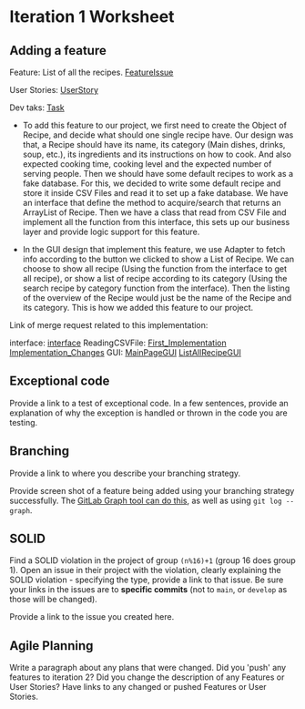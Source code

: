 Iteration 1 Worksheet
=====================

Adding a feature
-----------------

Feature: List of all the recipes. [FeatureIssue](https://code.cs.umanitoba.ca/winter-2022-a02/group-10/irecipe/-/issues/1)

User Stories: [UserStory](https://code.cs.umanitoba.ca/winter-2022-a02/group-10/irecipe/-/issues/9)

Dev taks: [Task](https://code.cs.umanitoba.ca/winter-2022-a02/group-10/irecipe/-/issues/23)

- To add this feature to our project, we first need to create the Object of Recipe, and decide what should one single recipe have. Our design was that, a Recipe should have its name, its category (Main dishes, drinks, soup, etc.), its ingredients and its instructions on how to cook. And also expected cooking time, cooking level and the expected number of serving people. Then we should have some default recipes to work as a fake database. For this, we decided to write some default recipe and store it inside CSV Files and read it to set up a fake database. We have an interface that define the method to acquire/search that returns an ArrayList of Recipe. Then we have a class that read from CSV File and implement all the function from this interface, this sets up our business layer and provide logic support for this feature.

- In the GUI design that implement this feature, we use Adapter to fetch info according to the button we clicked to show a List of Recipe. We can choose to show all recipe (Using the function from the interface to get all recipe), or show a list of recipe according to its category (Using the search recipe by category function from the interface). Then the listing of the overview of the Recipe would just be the name of the Recipe and its category. This is how we added this feature to our project.

Link of merge request related to this implementation: 

interface: [interface](https://code.cs.umanitoba.ca/winter-2022-a02/group-10/irecipe/-/merge_requests/2)
ReadingCSVFile: [First_Implementation](https://code.cs.umanitoba.ca/winter-2022-a02/group-10/irecipe/-/merge_requests/3) 
[Implementation_Changes](https://code.cs.umanitoba.ca/winter-2022-a02/group-10/irecipe/-/merge_requests/4)
GUI: [MainPageGUI](https://code.cs.umanitoba.ca/winter-2022-a02/group-10/irecipe/-/merge_requests/7) 
[ListAllRecipeGUI](https://code.cs.umanitoba.ca/winter-2022-a02/group-10/irecipe/-/merge_requests/8)

Exceptional code
----------------

Provide a link to a test of exceptional code. In a few sentences,
provide an explanation of why the exception is handled or thrown
in the code you are testing.

Branching
----------

Provide a link to where you describe your branching strategy.

Provide screen shot of a feature being added using your branching strategy
successfully. The [GitLab Graph tool can do this](https://code.cs.umanitoba.ca/comp3350-summer2019/cook-eBook/-/network/develop),
as well as using `git log --graph`.

SOLID
-----

Find a SOLID violation in the project of group `(n%16)+1` (group 16 does group 1).
Open an issue in their project with the violation,
clearly explaining the SOLID violation - specifying the type, provide a link to that issue. Be sure
your links in the issues are to **specific commits** (not to `main`, or `develop` as those will be changed).

Provide a link to the issue you created here.

Agile Planning
--------------

Write a paragraph about any plans that were changed. Did you
'push' any features to iteration 2? Did you change the description
of any Features or User Stories? Have links to any changed or pushed Features
or User Stories.
